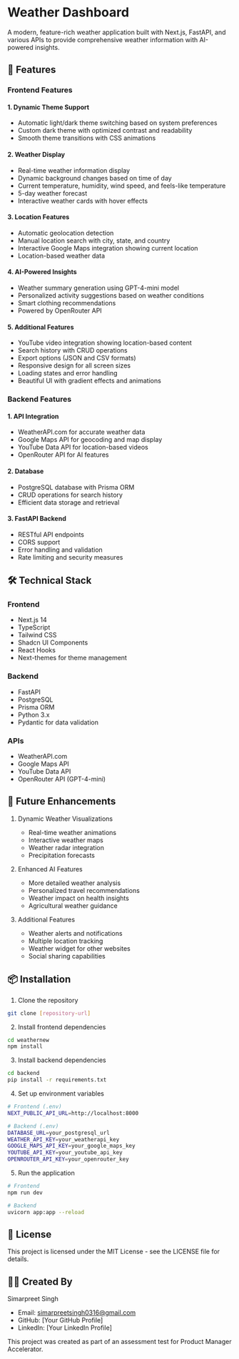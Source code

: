 # Weather Dashboard

A modern, feature-rich weather application built with Next.js, FastAPI, and various APIs to provide comprehensive weather information with AI-powered insights.

## 🌟 Features

### Frontend Features

#### 1. Dynamic Theme Support
- Automatic light/dark theme switching based on system preferences
- Custom dark theme with optimized contrast and readability
- Smooth theme transitions with CSS animations

#### 2. Weather Display
- Real-time weather information display
- Dynamic background changes based on time of day
- Current temperature, humidity, wind speed, and feels-like temperature
- 5-day weather forecast
- Interactive weather cards with hover effects

#### 3. Location Features
- Automatic geolocation detection
- Manual location search with city, state, and country
- Interactive Google Maps integration showing current location
- Location-based weather data

#### 4. AI-Powered Insights
- Weather summary generation using GPT-4-mini model
- Personalized activity suggestions based on weather conditions
- Smart clothing recommendations
- Powered by OpenRouter API

#### 5. Additional Features
- YouTube video integration showing location-based content
- Search history with CRUD operations
- Export options (JSON and CSV formats)
- Responsive design for all screen sizes
- Loading states and error handling
- Beautiful UI with gradient effects and animations

### Backend Features

#### 1. API Integration
- WeatherAPI.com for accurate weather data
- Google Maps API for geocoding and map display
- YouTube Data API for location-based videos
- OpenRouter API for AI features

#### 2. Database
- PostgreSQL database with Prisma ORM
- CRUD operations for search history
- Efficient data storage and retrieval

#### 3. FastAPI Backend
- RESTful API endpoints
- CORS support
- Error handling and validation
- Rate limiting and security measures

## 🛠️ Technical Stack

### Frontend
- Next.js 14
- TypeScript
- Tailwind CSS
- Shadcn UI Components
- React Hooks
- Next-themes for theme management

### Backend
- FastAPI
- PostgreSQL
- Prisma ORM
- Python 3.x
- Pydantic for data validation

### APIs
- WeatherAPI.com
- Google Maps API
- YouTube Data API
- OpenRouter API (GPT-4-mini)

## 🔄 Future Enhancements

1. Dynamic Weather Visualizations
   - Real-time weather animations
   - Interactive weather maps
   - Weather radar integration
   - Precipitation forecasts

2. Enhanced AI Features
   - More detailed weather analysis
   - Personalized travel recommendations
   - Weather impact on health insights
   - Agricultural weather guidance

3. Additional Features
   - Weather alerts and notifications
   - Multiple location tracking
   - Weather widget for other websites
   - Social sharing capabilities

## 📦 Installation

1. Clone the repository
```bash
git clone [repository-url]
```

2. Install frontend dependencies
```bash
cd weathernew
npm install
```

3. Install backend dependencies
```bash
cd backend
pip install -r requirements.txt
```

4. Set up environment variables
```bash
# Frontend (.env)
NEXT_PUBLIC_API_URL=http://localhost:8000

# Backend (.env)
DATABASE_URL=your_postgresql_url
WEATHER_API_KEY=your_weatherapi_key
GOOGLE_MAPS_API_KEY=your_google_maps_key
YOUTUBE_API_KEY=your_youtube_api_key
OPENROUTER_API_KEY=your_openrouter_key
```

5. Run the application
```bash
# Frontend
npm run dev

# Backend
uvicorn app:app --reload
```

## 📝 License

This project is licensed under the MIT License - see the LICENSE file for details.

## 👨‍💻 Created By

Simarpreet Singh
- Email: simarpreetsingh0316@gmail.com
- GitHub: [Your GitHub Profile]
- LinkedIn: [Your LinkedIn Profile]

This project was created as part of an assessment test for Product Manager Accelerator. 